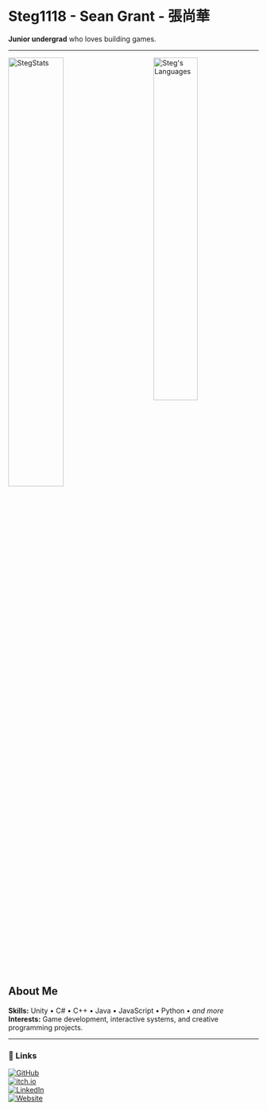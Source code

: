 # Steg1118 - Sean Grant - 張尚華

**Junior undergrad** who loves building games.

---

<img align="left" width="47%" src="https://github-readme-stats.vercel.app/api?username=Steg1118&show_icons=true&include_all_commits=true&theme=tokyonight&hide_border=true" alt="StegStats" />
<img align="right" width="42%" src="https://github-readme-stats.vercel.app/api/top-langs/?username=Steg1118&layout=compact&theme=tokyonight&hide_border=true" alt="Steg's Languages"/>
<br clear="both" />

## About Me

**Skills:** Unity • C# • C++ • Java • JavaScript • Python • *and more*  
**Interests:** Game development, interactive systems, and creative programming projects.

---

### 🔗 Links
[![GitHub](https://img.shields.io/badge/GitHub-000?logo=github&logoColor=fff)](https://github.com/Steg1118)  
[![itch.io](https://img.shields.io/badge/itch.io-fa5c5c?logo=itchdotio&logoColor=fff)](https://itch.io/profile/Steg1118)  
[![LinkedIn](https://img.shields.io/badge/LinkedIn-0a66c2?logo=linkedin&logoColor=fff)](https://www.linkedin.com/in/seantegrant/)  
[![Website](https://img.shields.io/badge/Website-0a0?logo=firefox&logoColor=fff)](https://steg1118.github.io/web/)  
<br clear="both" />
